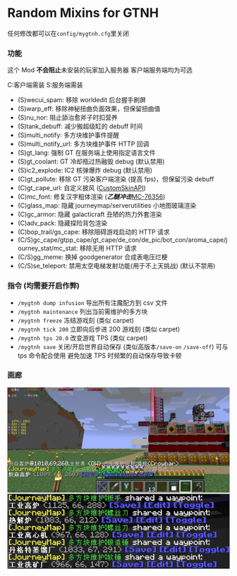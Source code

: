 # Random Mixins for GTNH

任何修改都可以在`config/mygtnh.cfg`里关闭

### 功能

这个 Mod **不会阻止**未安装的玩家加入服务器 客户端服务端均为可选

C:客户端需装 S:服务端需装

- (S)wecui_spam: 移除 worldedit 后台握手刷屏
- (S)warp_eff: 移除神秘扭曲负面效果，但保留扭曲值
- (S)nu_nor: 阻止舔治愈斧子时扣营养
- (S)tank_debuff: 减少搬超级缸的 debuff 时间
- (S)multi_notify: 多方块维护事件提醒
- (S)multi_notify_url: 多方块维护事件 HTTP 回调
- (S)gt_lang: 强制 GT 在服务端上使用指定语言文件
- (S)gt_coolant: GT 冷却瓶过热融毁 debug (默认禁用)
- (S)ic2_explode: IC2 核弹爆炸 debug (默认禁用)
- (C)gt_pollute: 移除 GT 污染客户端渲染 (提高 fps)，但保留污染 debuff
- (C)gt_cape_url:
  自定义披风 ([CustomSkinAPI](https://github.com/xfl03/CustomSkinLoaderAPI/blob/master/CustomSkinAPI/CustomSkinAPI-zh_CN.md))
- (C)mc_font: 修复汉字粗体渲染 (**_乙醚冲击_**[MC-76356](https://bugs-legacy.mojang.com/browse/MC-76356))
- (C)glass_map: 隐藏 journeymap/serverutilities 小地图玻璃渲染
- (C)gc_armor: 隐藏 galacticraft 丑陋的热力外套渲染
- (C)adv_pack: 隐藏探险背包渲染
- (C)bop_trail/gs_cape: 移除阻碍游戏启动的 HTTP 请求
- (C/S)gc_cape/gtpp_cape/gt_cape/de_con/de_pic/bot_con/aroma_cape/journey_stat/mc_stat: 移除无用 HTTP 请求
- (C/S)gg_meme: 换掉 goodgenerator 合成表电压烂梗
- (C/S)se_teleport: 禁用太空电梯发射功能(用于不上天挑战) (默认不禁用)

### 指令 (均需要开启作弊)

- `/mygtnh dump infusion` 导出所有注魔配方到 csv 文件
- `/mygtnh maintenance` 列出当前需维护的多方块
- `/mygtnh freeze` 冻结游戏刻 (类似 carpet)
- `/mygtnh tick 200` 立即向后步进 200 游戏刻 (类似 carpet)
- `/mygtnh tps 20.0` 改变游戏 TPS (类似 carpet)
- `/mygtnh save` 关闭/开启世界自动保存 (类似高版本`/save-on` `/save-off`) 可与 tps 命令配合使用 避免加速 TPS
  时频繁的自动保存导致卡顿

### 画廊

![](docs/3CE846FBF1FC5ED8B47A2A223E5C08B1.png)
![](docs/EA9EE4B7B2664EE596CA59A730951BA1.png)
